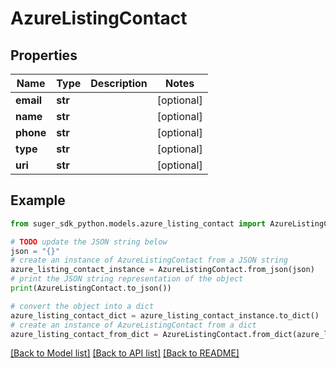 # AzureListingContact


## Properties

Name | Type | Description | Notes
------------ | ------------- | ------------- | -------------
**email** | **str** |  | [optional] 
**name** | **str** |  | [optional] 
**phone** | **str** |  | [optional] 
**type** | **str** |  | [optional] 
**uri** | **str** |  | [optional] 

## Example

```python
from suger_sdk_python.models.azure_listing_contact import AzureListingContact

# TODO update the JSON string below
json = "{}"
# create an instance of AzureListingContact from a JSON string
azure_listing_contact_instance = AzureListingContact.from_json(json)
# print the JSON string representation of the object
print(AzureListingContact.to_json())

# convert the object into a dict
azure_listing_contact_dict = azure_listing_contact_instance.to_dict()
# create an instance of AzureListingContact from a dict
azure_listing_contact_from_dict = AzureListingContact.from_dict(azure_listing_contact_dict)
```
[[Back to Model list]](../README.md#documentation-for-models) [[Back to API list]](../README.md#documentation-for-api-endpoints) [[Back to README]](../README.md)


